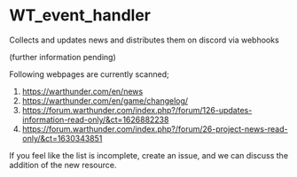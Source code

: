 # WT_event_handler

Collects and updates news and distributes them on discord via webhooks

(further information pending)

Following webpages are currently scanned;
1. https://warthunder.com/en/news
2. https://warthunder.com/en/game/changelog/
3. https://forum.warthunder.com/index.php?/forum/126-updates-information-read-only/&ct=1626882238
4. https://forum.warthunder.com/index.php?/forum/26-project-news-read-only/&ct=1630343851

If you feel like the list is incomplete, create an issue, and we can discuss the addition of the new resource.
